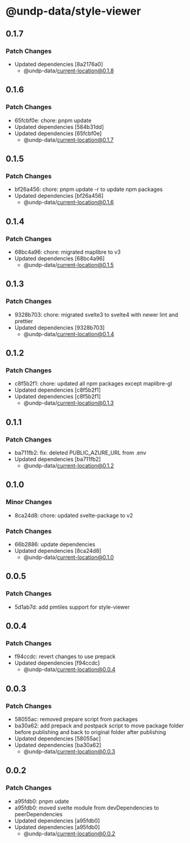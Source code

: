 # @undp-data/style-viewer

## 0.1.7

### Patch Changes

- Updated dependencies [8a2176a0]
  - @undp-data/current-location@0.1.8

## 0.1.6

### Patch Changes

- 65fcbf0e: chore: pnpm update
- Updated dependencies [584b31dd]
- Updated dependencies [65fcbf0e]
  - @undp-data/current-location@0.1.7

## 0.1.5

### Patch Changes

- bf26a456: chore: pnpm update -r to update npm packages
- Updated dependencies [bf26a456]
  - @undp-data/current-location@0.1.6

## 0.1.4

### Patch Changes

- 68bc4a96: chore: migrated maplibre to v3
- Updated dependencies [68bc4a96]
  - @undp-data/current-location@0.1.5

## 0.1.3

### Patch Changes

- 9328b703: chore: migrated svelte3 to svelte4 with newer lint and prettier
- Updated dependencies [9328b703]
  - @undp-data/current-location@0.1.4

## 0.1.2

### Patch Changes

- c8f5b2f1: chore: updated all npm packages except maplibre-gl
- Updated dependencies [c8f5b2f1]
- Updated dependencies [c8f5b2f1]
  - @undp-data/current-location@0.1.3

## 0.1.1

### Patch Changes

- ba711fb2: fix: deleted PUBLIC_AZURE_URL from .env
- Updated dependencies [ba711fb2]
  - @undp-data/current-location@0.1.2

## 0.1.0

### Minor Changes

- 8ca24d8: chore: updated svelte-package to v2

### Patch Changes

- 66b2886: update dependencies
- Updated dependencies [8ca24d8]
  - @undp-data/current-location@0.1.0

## 0.0.5

### Patch Changes

- 5d1ab7d: add pmtiles support for style-viewer

## 0.0.4

### Patch Changes

- f94ccdc: revert changes to use prepack
- Updated dependencies [f94ccdc]
  - @undp-data/current-location@0.0.4

## 0.0.3

### Patch Changes

- 58055ac: removed prepare script from packages
- ba30a62: add prepack and postpack script to move package folder before publishing and back to original folder after publishing
- Updated dependencies [58055ac]
- Updated dependencies [ba30a62]
  - @undp-data/current-location@0.0.3

## 0.0.2

### Patch Changes

- a95fdb0: pnpm udate
- a95fdb0: moved svelte module from devDependencies to peerDependencies
- Updated dependencies [a95fdb0]
- Updated dependencies [a95fdb0]
  - @undp-data/current-location@0.0.2
